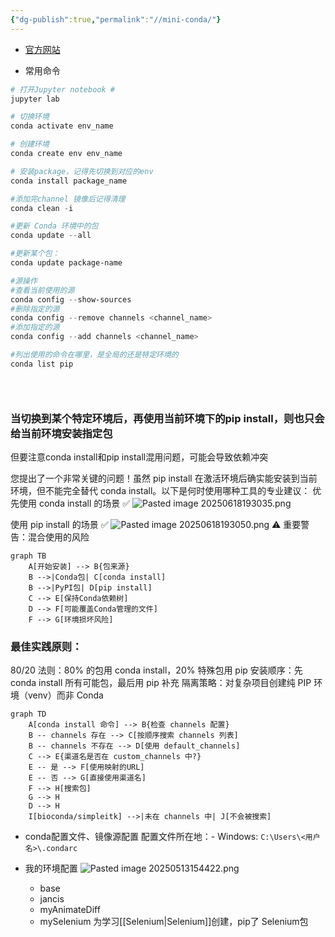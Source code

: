 ```yaml
---
{"dg-publish":true,"permalink":"//mini-conda/"}
---
```



- [官方网站](https://www.anaconda.com/docs/getting-started/miniconda/main)

- 常用命令
```powershell
# 打开Jupyter notebook #
jupyter lab

# 切换环境
conda activate env_name

# 创建环境
conda create env env_name

# 安装package，记得先切换到对应的env
conda install package_name

#添加完channel 镜像后记得清理
conda clean -i

#更新 Conda 环境中的包
conda update --all

#更新某个包：
conda update package-name

#源操作
#查看当前使用的源
conda config --show-sources
#删除指定的源
conda config --remove channels <channel_name>
#添加指定的源
conda config --add channels <channel_name>

#列出使用的命令在哪里，是全局的还是特定环境的
conda list pip


  
```


### 当切换到某个特定环境后，再使用当前环境下的pip install，则也只会给当前环境安装指定包

但要注意conda install和pip install混用问题，可能会导致依赖冲突

您提出了一个非常关键的问题！虽然 pip install 在激活环境后确实能安装到当前环境，但不能完全替代 conda install。以下是何时使用哪种工具的专业建议：
优先使用 conda install 的场景 ✅
![Pasted image 20250618193035.png](/img/user/Pasted%20image%2020250618193035.png)

使用 pip install 的场景 ✅
![Pasted image 20250618193050.png](/img/user/Pasted%20image%2020250618193050.png)
⚠️ 重要警告：混合使用的风险

```mermaid
graph TB
    A[开始安装] --> B{包来源}
    B -->|Conda包| C[conda install]
    B -->|PyPI包| D[pip install]
    C --> E[保持Conda依赖树]
    D --> F[可能覆盖Conda管理的文件]
    F --> G[环境损坏风险]
```


### 最佳实践原则：
80/20 法则：80% 的包用 conda install，20% 特殊包用 pip
安装顺序：先 conda install 所有可能包，最后用 pip 补充
隔离策略：对复杂项目创建纯 PIP 环境（venv）而非 Conda


```mermaid
graph TD
    A[conda install 命令] --> B{检查 channels 配置}
    B -- channels 存在 --> C[按顺序搜索 channels 列表]
    B -- channels 不存在 --> D[使用 default_channels]
    C --> E{渠道名是否在 custom_channels 中?}
    E -- 是 --> F[使用映射的URL]
    E -- 否 --> G[直接使用渠道名]
    F --> H[搜索包]
    G --> H
    D --> H
    I[bioconda/simpleitk] -->|未在 channels 中| J[不会被搜索]
```

- conda配置文件、镜像源配置
  配置文件所在地：- Windows: `C:\Users\<用户名>\.condarc`

- 我的环境配置
	![Pasted image 20250513154422.png](/img/user/%E5%9B%BE%E7%89%87/Pasted%20image%2020250513154422.png)
	- base
	- jancis
	- myAnimateDiff
	- mySelenium  为学习[[Selenium\|Selenium]]创建，pip了 Selenium包